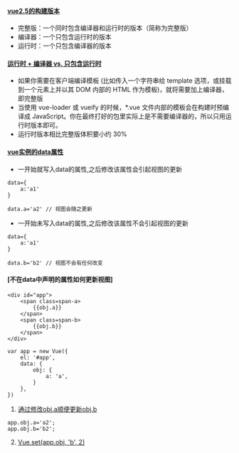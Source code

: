 #### [vue2.5的构建版本](https://xiedaimala.com/tasks/ac386daf-a72d-410e-9347-5fe6ed8e967a/quizzes/cb843243-dbba-4b52-b4de-a98452ec6e0d)
 * 完整版：一个同时包含编译器和运行时的版本（简称为完整版）
 * 编译器：一个只包含运行时的版本
 * 运行时：一个只包含编译器的版本

#### [运行时 + 编译器 vs. 只包含运行时](https://cn.vuejs.org/v2/guide/installation.html#%E8%BF%90%E8%A1%8C%E6%97%B6-%E7%BC%96%E8%AF%91%E5%99%A8-vs-%E5%8F%AA%E5%8C%85%E5%90%AB%E8%BF%90%E8%A1%8C%E6%97%B6)
* 如果你需要在客户端编译模板 (比如传入一个字符串给 template 选项，或挂载到一个元素上并以其 DOM 内部的 HTML 作为模板)，就将需要加上编译器，即完整版
* 当使用 vue-loader 或 vueify 的时候，*.vue 文件内部的模板会在构建时预编译成 JavaScript。你在最终打好的包里实际上是不需要编译器的，所以只用运行时版本即可。
* 运行时版本相比完整版体积要小约 30%

#### [vue实例的data属性](https://cn.vuejs.org/v2/guide/instance.html#%E6%95%B0%E6%8D%AE%E4%B8%8E%E6%96%B9%E6%B3%95)
* 一开始就写入data的属性,之后修改该属性会引起视图的更新
```
data={
    a:'a1'
}

data.a='a2' // 视图会随之更新
```
* 一开始未写入data的属性,之后修改该属性不会引起视图的更新
```
data={
    a:'a1'
}

data.b='b2' // 视图不会有任何改变
```
#### [不在data中声明的属性如何更新视图]
```
<div id="app">
    <span class=span-a>
        {{obj.a}}
    </span>
    <span class=span-b>
        {{obj.b}}
    </span>
</div>

var app = new Vue({
    el: '#app',
    data: {
        obj: {
            a: 'a',
        }
    },
})
```
1. [通过修改obj.a顺便更新obj.b](https://www.zhihu.com/search?q=%E6%96%B9%E5%BA%94%E6%9D%AD%20vue%E8%87%AA%E6%B5%8B%E9%A2%98&type=content)
```
app.obj.a='a2';
app.obj.b='b2';
```
2. [Vue.set(app.obj, 'b', 2)](https://cn.vuejs.org/v2/guide/reactivity.html#%E6%A3%80%E6%B5%8B%E5%8F%98%E5%8C%96%E7%9A%84%E6%B3%A8%E6%84%8F%E4%BA%8B%E9%A1%B9)

